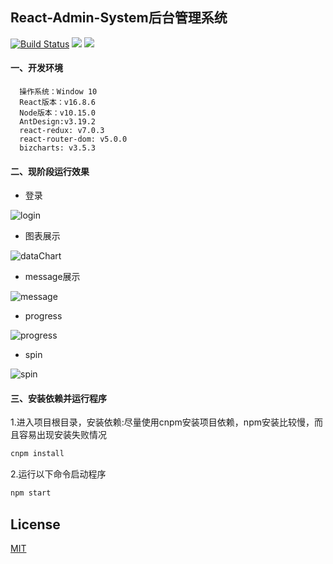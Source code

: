 ## React-Admin-System后台管理系统
[![Build Status](https://travis-ci.com/Harhao/react-admin-system.svg?branch=master)](https://travis-ci.com/Harhao/react-admin-system)
[![](https://img.shields.io/badge/License-MIT-brightgreen)](https://img.shields.io/badge/License-MIT-brightgreenm)
[![](https://img.shields.io/badge/version-v1.0.0-brightgreen)](https://img.shields.io/badge/version-1.0.0-brightgreen)
#### 一、开发环境
  ```
    操作系统：Window 10
    React版本：v16.8.6
    Node版本：v10.15.0
    AntDesign:v3.19.2
    react-redux: v7.0.3
    react-router-dom: v5.0.0
    bizcharts: v3.5.3
  ```
#### 二、现阶段运行效果
- 登录

![login](https://github.com/Harhao/react-admin-system/blob/master/screenShot/login.png)

- 图表展示

![dataChart](https://github.com/Harhao/react-admin-system/blob/master/screenShot/dataCount.png)
- message展示

![message](https://github.com/Harhao/react-admin-system/blob/master/screenShot/message.png)
- progress

![progress](https://github.com/Harhao/react-admin-system/blob/master/screenShot/progress.png)
- spin

![spin](https://github.com/Harhao/react-admin-system/blob/master/screenShot/spin.png)
#### 三、安装依赖并运行程序

1.进入项目根目录，安装依赖:尽量使用cnpm安装项目依赖，npm安装比较慢，而且容易出现安装失败情况

```bash
cnpm install
```

2.运行以下命令启动程序
 
```bash
npm start
```

## License
[MIT](http://opensource.org/licenses/MIT)
